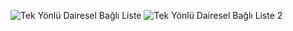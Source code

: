 ![Tek Yönlü Dairesel Bağlı Liste](https://user-images.githubusercontent.com/91866065/235595367-12fd9e41-865e-4aa9-960e-ef8db3228579.png)
![Tek Yönlü Dairesel Bağlı Liste 2](https://user-images.githubusercontent.com/91866065/235594413-90db5560-58c3-4ab2-beb0-b4692cb436a9.png)
